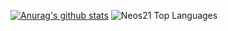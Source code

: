 [![Anurag's github stats](https://github-readme-stats.vercel.app/api?username=HarrisonKawagoe3960X)](https://github.com/anuraghazra/github-readme-stats)
![Neos21 Top Languages](https://github-readme-stats.vercel.app/api/top-langs/?username=HarrisonKawagoe3960X)
